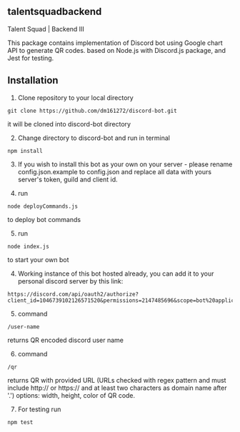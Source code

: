
## talentsquadbackend

Talent Squad | Backend III


This package contains implementation of Discord bot
using Google chart API to generate QR codes.
based on Node.js with Discord.js package, and Jest for testing.



## Installation

1. Clone repository to your local directory
```
git clone https://github.com/dm161272/discord-bot.git
```
it will be cloned into discord-bot directory

2. Change directory to discord-bot and 
run in terminal
```
npm install
```
3. If you wish to install this bot as your own on your server - please rename config.json.example to config.json
and replace all data with yours server's token, guild and client id.

4. run 
```
node deployCommands.js 
```
to deploy bot commands

5. run 
```
node index.js
```
to start your own bot

4. Working instance of this bot hosted already,
you can add it to your personal discord server by this link:
```
https://discord.com/api/oauth2/authorize?client_id=1046739102126571520&permissions=2147485696&scope=bot%20applications.commands
```
5. command
```
/user-name

```
returns QR encoded discord user name

6. command
```
/qr
```
returns QR with provided URL
(URLs checked with regex pattern and must include http:// or https:// and at least two characters as domain name after '.')
options:
width, height, color of QR code.


7. For testing run 
```
npm test
```
